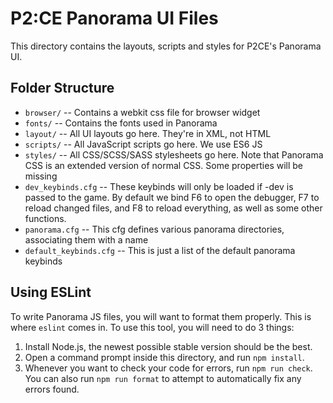 # P2:CE Panorama UI Files

This directory contains the layouts, scripts and styles for P2CE's Panorama UI.

## Folder Structure
- `browser/` -- Contains a webkit css file for browser widget
- `fonts/`  -- Contains the fonts used in Panorama
- `layout/` -- All UI layouts go here. They're in XML, not HTML 
- `scripts/` -- All JavaScript scripts go here. We use ES6 JS
- `styles/` -- All CSS/SCSS/SASS stylesheets go here. Note that Panorama CSS is an extended version of normal CSS. Some properties will be missing
- `dev_keybinds.cfg` -- These keybinds will only be loaded if -dev is passed to the game. By default we bind F6 to open the debugger, F7 to reload changed files, and F8 to reload everything, as well as some other functions.
- `panorama.cfg` -- This cfg defines various panorama directories, associating them with a name 
- `default_keybinds.cfg` -- This is just a list of the default panorama keybinds

## Using ESLint

To write Panorama JS files, you will want to format them properly. This is where `eslint` comes in.
To use this tool, you will need to do 3 things:

1. Install Node.js, the newest possible stable version should be the best.
2. Open a command prompt inside this directory, and run `npm install`.
3. Whenever you want to check your code for errors, run `npm run check`.
   You can also run `npm run format` to attempt to automatically fix any errors found.
